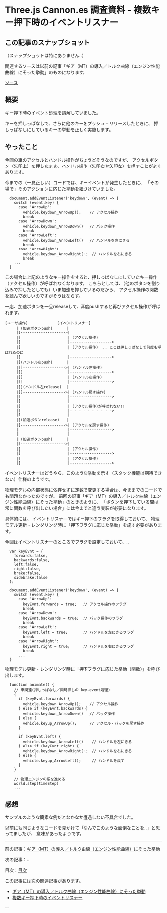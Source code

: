 # Three.js Cannon.es 調査資料 - 複数キー押下時のイベントリスナー

## この記事のスナップショット

（スナップショットは特にありません..）

関連するソースは以前の記事「ギア（MT）の導入／トルク曲線（エンジン性能曲線）にそった挙動」のものになります。

[ソース](032/)

## 概要

キー押下時のイベント処理を誤解していました。

キーを押しっぱなしで、さらに他のキーをプッシュ・リリースしたときに、
押しっぱなしにしているキーの挙動を正しく実施します。


## やったこと

今回の車のアクセルとハンドル操作がちょうどそうなのですが、
アクセルボタン（矢印上）を押したまま、ハンドル操作（矢印右や矢印左）を押すことがよくあります。

今までの（一見正しい）コードでは、キーイベントが発生したときに、
「その場で」そのアクションに応じた挙動を紐づけていました。

```js:今までの（一見正しい）コード
  document.addEventListener('keydown', (event) => {
    switch (event.key) {
      case 'ArrowUp':
        vehicle.keydown_ArrowUp();    // アクセル操作
        break
      case 'ArrowDown':
        vehicle.keydown_ArrowDown();  // バック操作
        break
      case 'ArrowLeft':
        vehicle.keydown_ArrowLeft();  // ハンドルを左にきる
        break
      case 'ArrowRight':
        vehicle.keydown_ArrowRight();  // ハンドルを右にきる
        break
    ...
  }
```

この場合に上記のようなキー操作をすると、押しっぱなしにしていたキー操作（アクセル操作）が呼ばれなくなります。
こちらとしては、（他のボタンを割り込みで押したとしても）いま加速を押しているのだから、
アクセル操作の関数を読んで欲しいのですがそうはならず。

一応、加速ボタンを一旦releaseして、再度pushすると再びアクセル操作が呼ばれます。

```fig:シーケンス図っぽいもの
[ユーザ操作]             [イベントリスナー]
     | (加速ボタンpush)      |
     |]-------------------->|
     |]                     | (アクセル操作)
     |]                     |------------------->
     |]                     | (アクセル操作)  .. ここは押しっぱなしで何度も呼ばれるのに
     |]                     |------------------->
     |](ハンドル左push)      |
     |]]------------------->| (ハンドル左操作)
     |]]                    |------------------->
     |]]                    | (ハンドル左操作)
     |]]                    |------------------->
     |]](ハンドル左release)  |
     |]]------------------->| (ハンドル戻す操作)
     |]                     |------------------->
     |]                     |
     |]                     | (アクセル操作)が呼ばれない!!
     |]                     |- - - - - - - - - ->
     |]                     |
     |](加速ボタンrelease)   |
     |]-------------------->| (アクセルを戻す操作)
     |                      |------------------->
     |                      |
     | (加速ボタンpush)      |
     |]-------------------->|
     |]                     | (アクセル操作)
     |]                     |------------------->
     |]                     | (アクセル操作)
     |]                     |------------------->
```

イベントリスナーはどうやら、このような挙動を示す（スタック機能は期待できない）仕様のようです。


物理モデルの内部状態に依存せずに定数で変更する場合は、今ままでのコードでも問題なかったのですが、
前回の記事「ギア（MT）の導入／トルク曲線（エンジン性能曲線）にそった挙動」のときのように、
「ボタンを押下している間は常に関数を呼び出したい場合」には今までと違う実装が必要になります。

具体的には、
イベントリスナ―ではキー押下のフラグを取得しておいて、
物理モデル更新・レンダリング時に「押下フラグに応じた挙動」を施す必要があります。

今回はイベントリスナーのところでフラグを設定しておいて、..  

```js:修正コード（イベントリスナー部分）
  var keyEvnt = {
    forwards:false,
    backwards:false,
    left:false,
    right:false,
    brake:false,
    sidebrake:false
  };

  document.addEventListener('keydown', (event) => {
    switch (event.key) {
      case 'ArrowUp':
        keyEvnt.forwards = true;   // アクセル操作のフラグ
        break
      case 'ArrowDown':
        keyEvnt.backwards = true;  // バック操作のフラグ
        break
      case 'ArrowLeft':
        keyEvnt.left = true;       // ハンドルを左にきるフラグ
        break
      case 'ArrowRight':
        keyEvnt.right = true;      // ハンドルを右にきるフラグ
        break
      ...
  }
```

物理モデル更新・レンダリング時に「押下フラグに応じた挙動（関数）」を呼び出します。

```js:修正コード（レンダリング部分）
  function animate() {
    // 車関連(押しっぱなし／同時押しの key-event処理)
    {
      if (keyEvnt.forwards) {
        vehicle.keydown_ArrowUp();    // アクセル操作
      } else if (keyEvnt.backwards) {
        vehicle.keydown_ArrowDown();  // バック操作
      } else {
        vehicle.keyup_ArrowUp();      // アクセル・バックを戻す操作
      }

      if (keyEvnt.left) {
        vehicle.keydown_ArrowLeft();   // ハンドルを左にきる
      } else if (keyEvnt.right) {
        vehicle.keydown_ArrowRight();  // ハンドルを右にきる
      } else {
        vehicle.keyup_ArrowLeft();     // ハンドルを戻す
      }
    }

    // 物理エンジンの系を進める
    world.step(timeStep)
    ...
```

## 感想

サンプルのような簡素な例だとなかなか遭遇しない不具合でした。

以前にも同じようなコードを見かけて「なんでこのような面倒なことを..」と思ってましたが、
意味があったようです。



------------------------------------------------------------

前の記事：[ギア（MT）の導入／トルク曲線（エンジン性能曲線）にそった挙動](032.md)

次の記事：..


目次：[目次](000.md)

この記事には次の関連記事があります。

- [ギア（MT）の導入／トルク曲線（エンジン性能曲線）にそった挙動](032.md)
- [複数キー押下時のイベントリスナー](033.md)

--